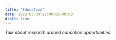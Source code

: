 ```yaml
---
title: "Education"
date: 2022-03-30T12:00:00-08:00
draft: true
---
```


*Talk about research around education opportunities.*